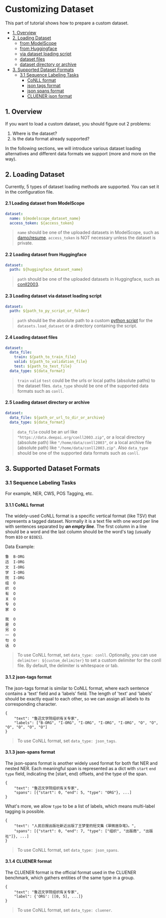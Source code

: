 # Customizing Dataset

This part of tutorial shows how to prepare a custom dataset.

- [1. Overview](#1-overview)
- [2. Loading Dataset](#2-loading-dataset)
    - [from ModelScope](#21-loading-dataset-from-modelscope)
    - [from Huggingface](#22-loading-dataset-from-huggingface)
    - [via dataset loading script](#23-loading-dataset-via-dataset-loading-script)
    - [dataset files](#24-loading-dataset-files)
    - [dataset directory or archive](#25-loading-dataset-directory-or-archive)
- [3. Supported Dataset Formats](#3-supported-dataset-formats)
    - [3.1 Sequence Labeling Tasks](#31-sequence-labeling-tasks)
        - [CoNLL format](#311-conll-format)
        - [json tags format](#312-json-tags-format)
        - [json spans format](#313-json-spans-format)
        - [CLUENER json format](#314-cluener-format)

## 1. Overview

If you want to load a custom dataset, you should figure out 2 problems:

1. Where is the dataset?
2. Is the data format already supported?

In the following sections, we will introduce various dataset loading alternatives and different data formats we
support (more and more on the way).

## 2. Loading Dataset

Currently, 5 types of dataset loading methods are supported. You can set it in the configuration file.

#### 2.1 Loading dataset from ModelScope

```yaml
dataset:
  name: ${modelscope_dataset_name}
  access_token: ${access_token}
```

> `name` should be one of the uploaded datasets in ModelScope, such
> as [damo/resume](https://modelscope.cn/datasets/damo/resume_ner/summary). `access_token` is NOT necessary unless the
> dataset is private.

#### 2.2 Loading dataset from Huggingface

```yaml
dataset:
  path: ${huggingface_dataset_name}
```

> `path` should be one of the uploaded datasets in Huggingface, such
> as [conll2003](https://huggingface.co/datasets/conll2003).

#### 2.3 Loading dataset via dataset loading script

```yaml
dataset:
  path: ${path_to_py_script_or_folder}
```

> `path` should be the absolute path to a custom [python script](https://huggingface.co/docs/datasets/dataset_script)
> for the `datasets.load_dataset` or a directory containing the script.

#### 2.4 Loading dataset files

```yaml
dataset:
  data_file:
    train: ${path_to_train_file}
    valid: ${path_to_validation_file}
    test: ${path_to_test_file}
  data_type: ${data_format}
```

> `train` `valid` `test` could be the urls or local paths (absolute paths) to the dataset files.
> `data_type` should be one of the supported data formats such as `conll`.

#### 2.5 Loading dataset directory or archive

```yaml
dataset:
  data_file: ${path_or_url_to_dir_or_archive}
  data_type: ${data_format}
```

> `data_file` could be an url like `"https://data.deepai.org/conll2003.zip"`, or a local directory (absolute path)
> like `"/home/data/conll2003"`,
> or a local archive file (absolute path) like `"/home/data/conll2003.zip"`.
> Also `data_type` should be one of the supported data formats such as `conll`.

## 3. Supported Dataset Formats

### 3.1 Sequence Labeling Tasks

For example, NER, CWS, POS Tagging, etc.

#### 3.1.1 CoNLL format

The widely-used CoNLL format is a specific vertical format (like TSV) that represents a tagged dataset. Normally it is a
text file with one word per line with sentences separated by ***an empty line***. The first column in a line should be a
word and the last column should be the word's tag (usually from `BIO` or `BIOES`).

Data Example:

```
鲁  B-ORG
迅  I-ORG
文  I-ORG
学  I-ORG
院  I-ORG
组  O
织  O
有  O
关  O
专  O
家  O

我  O
是  O
另  O
一  O
句  O
话  O
```

> To use CoNLL format, set `data_type: conll`. Optionally, you can use `delimiter: ${custom_delimiter}` to set a custom
> delimiter for the conll file. By default, the delimiter is whitespace or tab.

#### 3.1.2 json-tags format

The json-tags format is similar to CoNLL format, where each sentence contains a 'text' field and a 'labels' field. The
length of 'text' and 'labels' should be exactly equal to each other, so we can assign all labels to its corresponding
character.

```
{
    "text": "鲁迅文学院组织有关专家",
    "labels": ["B-ORG", "I-ORG", "I-ORG", "I-ORG", "I-ORG", "O", "O", "O", "O", "O", "O"]
}
```

> To use CoNLL format, set `data_type: json_tags`.

#### 3.1.3 json-spans format

The json-spans format is another widely used format for both flat NER and nested NER. Each meaningful span is
represented as a dict with `start` `end` `type` field, indicating the [start, end) offsets, and the type of the span.

```
{
    "text": "鲁迅文学院组织有关专家",
    "spans": [{"start": 0, "end": 5, "type": "ORG"}, ...]
}
```

What's more, we allow `type` to be a list of labels, which means multi-label tagging is possible.

```
{
    "text": "人民日报出版社新近出版了王梦奎的短文集《翠微居杂笔》。",
    "spans": [{"start": 0, "end": 7, "type": ["组织", "出版商", "出版社"]}, ...]
}
```

> To use CoNLL format, set `data_type: json_spans`.

#### 3.1.4 CLUENER format

The CLUENER format is the official format used in the CLUENER benchmark, which gathers entities of the same type in a
group.

```
{
    "text": "鲁迅文学院组织有关专家",
    "label": {'ORG': [[0, 5], ...]}
}
```

> To use CoNLL format, set `data_type: cluener`.
